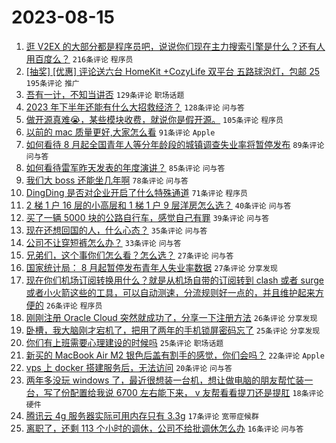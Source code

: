 # 2023-08-15

1. [逛 V2EX 的大部分都是程序员吧，说说你们现在主力搜索引擎是什么？还有人用百度么？](https://www.v2ex.com/t/965327) `216条评论` `程序员`
1. [[抽奖] [优惠] 评论送六台 HomeKit +CozyLife 双平台 五路球泡灯，包邮 25](https://www.v2ex.com/t/965474) `195条评论` `推广`
1. [吾有一计，不知当讲否](https://www.v2ex.com/t/965456) `129条评论` `职场话题`
1. [2023 年下半年还能有什么大招救经济？](https://www.v2ex.com/t/965332) `128条评论` `问与答`
1. [做开源真难😭，某些模块收费，就说你是假开源。](https://www.v2ex.com/t/965335) `105条评论` `程序员`
1. [以前的 mac 质量更好,大家怎么看](https://www.v2ex.com/t/965348) `91条评论` `Apple`
1. [如何看待 8 月起全国青年人等分年龄段的城镇调查失业率将暂停发布](https://www.v2ex.com/t/965379) `89条评论` `问与答`
1. [如何看待雷军昨天发表的年度演讲？](https://www.v2ex.com/t/965339) `85条评论` `问与答`
1. [我们大 boss 还能坐几年啊](https://www.v2ex.com/t/965400) `78条评论` `问与答`
1. [DingDing 是否对企业开启了什么特殊通道](https://www.v2ex.com/t/965340) `71条评论` `程序员`
1. [2 梯 1 户 16 层的小高层和 1 梯 1 户 9 层洋房怎么选？](https://www.v2ex.com/t/965454) `40条评论` `问与答`
1. [买了一辆 5000 块的公路自行车，感觉自己有罪](https://www.v2ex.com/t/965549) `39条评论` `问与答`
1. [现在还想回国的人，什么心态？](https://www.v2ex.com/t/965399) `35条评论` `问与答`
1. [公司不让穿短裤怎么办？](https://www.v2ex.com/t/965489) `33条评论` `问与答`
1. [兄弟们，这个事你们怎么看？怎么选？](https://www.v2ex.com/t/965533) `27条评论` `问与答`
1. [国家统计局： 8 月起暂停发布青年人失业率数据](https://www.v2ex.com/t/965382) `27条评论` `分享发现`
1. [现在你们机场订阅转换用什么？就是从机场自带的订阅转到 clash 或者 surge 或者小火箭这些的工具，可以自动测速，分流规则好一点的，并且维护起来方便的](https://www.v2ex.com/t/965450) `26条评论` `程序员`
1. [刚刚注册 Oracle Cloud 突然就成功了，分享一下注册方法](https://www.v2ex.com/t/965336) `26条评论` `分享发现`
1. [卧槽，我大脑刚才宕机了，把用了两年的手机锁屏密码忘了](https://www.v2ex.com/t/965367) `25条评论` `分享发现`
1. [你们有上班需要心理建设的时候吗](https://www.v2ex.com/t/965334) `25条评论` `职场话题`
1. [新买的 MacBook Air M2 银色后盖有割手的感觉，你们会吗？](https://www.v2ex.com/t/965338) `22条评论` `Apple`
1. [vps 上 docker 搭建服务后，无法访问](https://www.v2ex.com/t/965535) `20条评论` `问与答`
1. [两年多没玩 windows 了，最近很想装一台机，想让做电脑的朋友帮忙装一台，写了份配置给我说 6700 左右能下来， v 友帮看看提刀还是提肛](https://www.v2ex.com/t/965356) `18条评论` `硬件`
1. [腾讯云 4g 服务器实际可用内存只有 3.3g](https://www.v2ex.com/t/965360) `17条评论` `宽带症候群`
1. [离职了，还剩 113 个小时的调休，公司不给批调休怎么办](https://www.v2ex.com/t/965574) `16条评论` `问与答`
